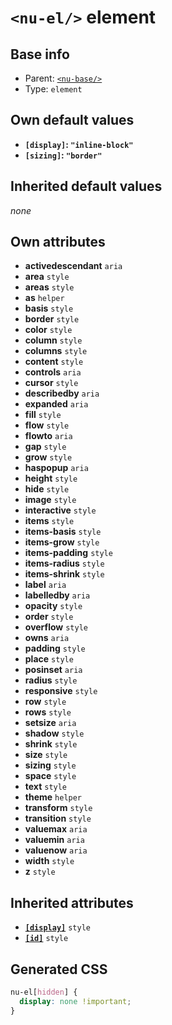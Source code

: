 # `<nu-el/>` element

## Base info
* Parent: [`<nu-base/>`](./nu-base.md)
* Type: `element`


## Own default values
* **`[display]`: `"inline-block"`**
* **`[sizing]`: `"border"`**

## Inherited default values
*none*


## Own attributes
* **activedescendant** `aria`
* **area** `style`
* **areas** `style`
* **as** `helper`
* **basis** `style`
* **border** `style`
* **color** `style`
* **column** `style`
* **columns** `style`
* **content** `style`
* **controls** `aria`
* **cursor** `style`
* **describedby** `aria`
* **expanded** `aria`
* **fill** `style`
* **flow** `style`
* **flowto** `aria`
* **gap** `style`
* **grow** `style`
* **haspopup** `aria`
* **height** `style`
* **hide** `style`
* **image** `style`
* **interactive** `style`
* **items** `style`
* **items-basis** `style`
* **items-grow** `style`
* **items-padding** `style`
* **items-radius** `style`
* **items-shrink** `style`
* **label** `aria`
* **labelledby** `aria`
* **opacity** `style`
* **order** `style`
* **overflow** `style`
* **owns** `aria`
* **padding** `style`
* **place** `style`
* **posinset** `aria`
* **radius** `style`
* **responsive** `style`
* **row** `style`
* **rows** `style`
* **setsize** `aria`
* **shadow** `style`
* **shrink** `style`
* **size** `style`
* **sizing** `style`
* **space** `style`
* **text** `style`
* **theme** `helper`
* **transform** `style`
* **transition** `style`
* **valuemax** `aria`
* **valuemin** `aria`
* **valuenow** `aria`
* **width** `style`
* **z** `style`


## Inherited attributes
* **[`[display]`](../attributes/display.md)** `style`
* **[`[id]`](../attributes/id.md)** `style`

## Generated CSS
```css
nu-el[hidden] {
  display: none !important;
}
```
